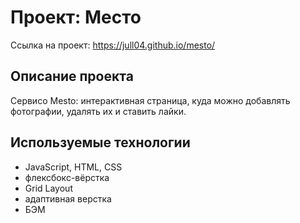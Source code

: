 # Проект: Место
Ссылка на проект: https://jull04.github.io/mesto/


## Описание проекта

 Сервисо Mesto: интерактивная страница, куда можно добавлять фотографии, удалять их и ставить лайки.

## Используемые технологии

* JavaScript, HTML, CSS
* флексбокс-вёрстка
* Grid Layout
* адаптивная верстка
* БЭМ